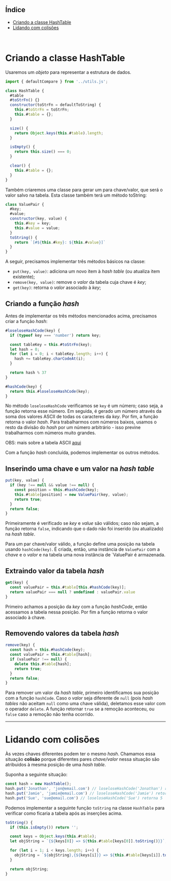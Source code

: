 ## Índice
  - [Criando a classe HashTable](#criando-a-classe-hashtable)
  - [Lidando com colisões](#lidando-com-colisões)

</br>

# Criando a classe HashTable

Usaremos um _objeto_ para representar a estrutura de dados.

```javascript
import { defaultCompare } from '../utils.js';

class HashTable {
  #table
  #toStrFn() {}
  constructor(toStrFn = defaultToString) {
    this.#toStrFn = toStrFn;
    this.#table = {};
  }

  size() {
    return Object.keys(this.#table).length;
  }

  isEmpty() {
    return this.size() === 0;
  }

  clear() {
    this.#table = {};
  }
}
```

Também criaremos uma classe para gerar um para chave/valor, que será o valor salvo na tabela. Esta classe também terá um método toString:

```javascript
class ValuePair {
  #key;
  #value;
  constructor(key, value) {
    this.#key = key;
    this.#value = value;
  }
  toString() {
    return `[#${this.#key}: ${this.#value}]`
  }
}
```

A seguir, precisamos implementar três métodos básicos na classe:
  - `put(key, value)`: adiciona um novo item à _hash table_ (ou atualiza item existente);
  - `remove(key, value)`: remove o _valor_ da tabela cuja chave é _key_;
  - `get(key)`: retorna o _valor_ associado à _key_;


## Criando a função _hash_

Antes de implementar os três métodos mencionados acima, precisamos criar a função _hash_:

```javascript
#loseloseHashCode(key) {
  if (typeof key === 'number') return key;

  const tableKey = this.#toStrFn(key);
  let hash = 0;
  for (let i = 0; i < tableKey.length; i++) {
    hash += tableKey.charCodeAt(i);
  }

  return hash % 37
}

#hashCode(key) {
  return this.#loseloseHashCode(key);
}
```

No método `loseloseHashCode` verificamos se `key` é um número; caso seja, a função retorna esse número. Em seguida, é gerado um número através da soma dos valores ASCII de todas os caracteres da _key_. Por fim, a função retorna o valor _hash_. Para trabalharmos com números baixos, usamos o resto da divisão do _hash_ por um número arbitrário - isso previne trabalharmos com números muito grandes.

OBS: mais sobre a tabela ASCII  [aqui](https://www.asciitable.com/)

Com a função _hash_ concluída, podemos implementar os outros métodos.

## Inserindo uma chave e um valor na _hash table_

```javascript
put(key, value) {
  if (key !== null && value !== null) {
    const position = this.#hashCode(key);
    this.#table[position] = new ValuePair(key, value);
    return true;
  }
  return false;
}
```

Primeiramente é verificado se _key_ e _value_ são válidos; caso não sejam, a função retorna `false`, indicando que o dado não foi inserido (ou atualizado) na _hash table_.

Para um par chave/valor válido, a função define uma posição na tabela usando `hashCode(key)`. É criada, então, uma instância de `ValuePair` com a _chave_ e o _valor_ e na tabela uma nova instância de `ValuePair é armazenada.

## Extraindo valor da tabela _hash_

```javascript
get(key) {
  const valuePair = this.#table[this.#hashCode(key)];
  return valuePair === null ? undefined : valuePair.value
}
```
Primeiro achamos a posição da _key_ com a função _hashCode_, então acessamos a tabela nessa posição. Por fim a função retorna o valor associado à chave.

## Removendo valores da tabela _hash_

```javascript
remove(key) {
  const hash = this.#hashCode(key);
  const valuePair = this.#table[hash];
  if (valuePair !== null) {
    delete this.#table[hash];
    return true;
  }
  return false;
}
```

Para remover um valor da _hash table_, primeiro identificamos sua posição com a função `hashCode`. Caso o _valor_ seja diferente de `null` (pois _hash tables_ não aceitam `null` como uma chave válida), deletamos esse valor com o operador `delete`. A função retornar `true` se a remoção aconteceu, ou `false` caso a remoção não tenha ocorrido.

<hr>

# Lidando com colisões

Às vezes chaves diferentes podem ter o mesmo _hash_. Chamamos essa situação **colisão** porque diferentes pares _chave/valor_ nessa situação são atribuidos à mesma posição de uma _hash table_.

Suponha a seguinte situação:

```javascript
const hash = new HashTable();
hash.put('Jonathan', 'jon@email.com') // loseloseHashCode('Jonathan') retorna 5 
hash.put('Jamie', 'jamie@email.com') // loseloseHashCode('Jamie') retorna 5
hash.put('Sue', 'sue@email.com') // loseloseHashCode('Sue') retorna 5
```

Podemos implementar a seguinte função `toString` na classe `HashTable` para verificar como ficaria a tabela após as inserções acima.

```javascript
toString() {
  if (this.isEmpty()) return '';

  const keys = Object.keys(this.#table);
  let objString = `{${keys[0]} => ${this.#table[keys[0]].toString()}}`;

  for (let i = 1; i < keys.length; i++) {
    objString = `${objString},{${keys[i]}} => ${this.#table[keys[i]].toString()}}`
  }

  return objString;
}
```